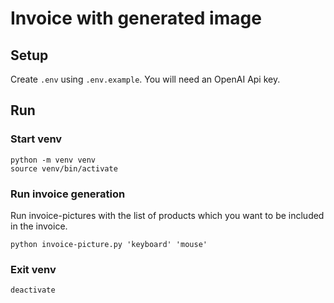 # Invoice with generated image

## Setup

Create `.env` using `.env.example`. You will need an OpenAI Api key.

## Run

### Start venv

```shell
python -m venv venv
source venv/bin/activate
```

### Run invoice generation

Run invoice-pictures with the list of products which you want to be included in the invoice.

```shell
python invoice-picture.py 'keyboard' 'mouse'
```

### Exit venv

```shell
deactivate
```